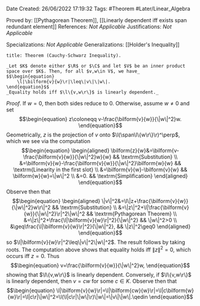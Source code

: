 <div class="topSpace"></div>

Date Created: 26/06/2022 17:19:32
Tags: #Theorem #Later/Linear_Algebra

Proved by: [[Pythagorean Theorem]], [[Linearly dependent iff exists span redundant element]]
References: _Not Applicable_
Justifications: _Not Applicable_

Specializations: _Not Applicable_
Generalizations: [[Holder's Inequality]]

``` ad-Theorem
title: Theorem (Cauchy-Schwarz Inequality).

_Let $K$ denote either $\R$ or $\C$ and let $V$ be an inner product space over $K$. Then, for all $v,w\in V$, we have_
$$\begin{equation}
    \l|\bilform{v}{w}\r|\leq\|v\|\|w\|.
\end{equation}$$
_Equality holds iff $\l\{v,w\r\}$ is linearly dependent._

```

_Proof_. If $w=0$, then both sides reduce to $0$. Otherwise, assume $w\neq0$ and set
$$\begin{equation}
    z\coloneqq v-\frac{\bilform{v}{w}}{\|w\|^2}w.
\end{equation}$$
Geometrically, $z$ is the projection of $v$ onto $\l(\span\l\{w\r\}\r)^\perp$, which we see via the computation
$$\begin{equation}
    \begin{aligned}
        \bilform{z}{w}&=\bilform{v-\frac{\bilform{v}{w}}{\|w\|^2}w}{w} && \textrm{Substitution} \\
        &=\bilform{v}{w}-\frac{\bilform{v}{w}}{\|w\|^2}\bilform{w}{w} && \textrm{Linearity in the first slot} \\
        &=\bilform{v}{w}-\bilform{v}{w} && \bilform{w}{w}=\|w\|^2 \\
        &=0. && \textrm{Simplification}
    \end{aligned}
\end{equation}$$
Observe then that
$$\begin{equation}
    \begin{aligned}
        \|v\|^2&=\l\|z+\frac{\bilform{v}{w}}{\|w\|^2}w\r\|^2  && \textrm{Substitution} \\
        &=\|z\|^2+\l|\frac{\bilform{v}{w}}{\|w\|^2}\r|^2\|w\|^2 && \textrm{Pythagorean Theorem} \\
        &=\|z\|^2+\frac{\l|\bilform{v}{w}\r|^2}{\|w\|^2} && \|w\|^2>0 \\
        &\geq\frac{\l|\bilform{v}{w}\r|^2}{\|w\|^2}, && \|z\|^2\geq0
    \end{aligned}
\end{equation}$$
so $\l|\bilform{v}{w}\r|^2\leq\|v\|^2\|w\|^2$. The result follows by taking roots. The computation above shows that equality holds iff $\|z\|^2=0$, which occurs iff $z=0$. Thus
$$\begin{equation}
    v=\frac{\bilform{v}{w}}{\|w\|^2}w,
\end{equation}$$
showing that $\l\{v,w\r\}$ is linearly dependent. Conversely, if $\l\{v,w\r\}$ is linearly dependent, then $v=cw$ for some $c\in K$. Observe then that
$$\begin{equation}
    \l|\bilform{v}{w}\r|=\l|\bilform{cw}{w}\r|=\l|c\bilform{w}{w}\r|=\l|c\r|\|w\|^2=\l(\l|c\r|\|w\|\r)\|w\|=\|v\|\|w\|.\qedin
\end{equation}$$
